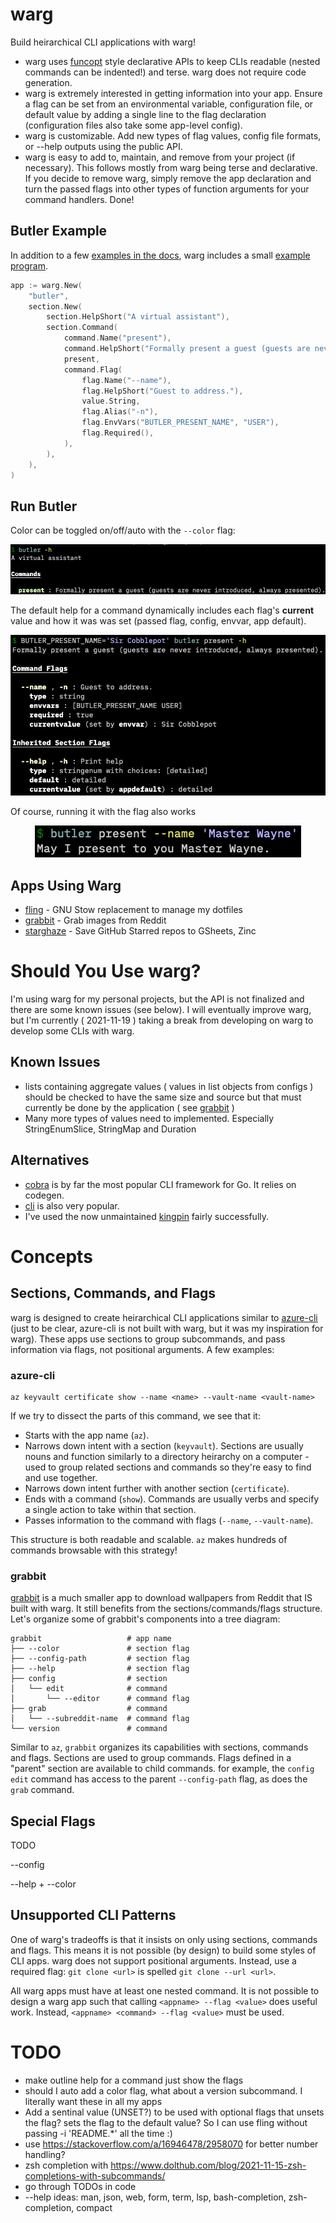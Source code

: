 # warg

Build heirarchical CLI applications with warg!

- warg uses [funcopt](https://dave.cheney.net/2014/10/17/functional-options-for-friendly-apis) style declarative APIs to keep CLIs readable (nested commands can be indented!) and terse. warg does not require code generation.
- warg is extremely interested in getting information into your app. Ensure a flag can be set from an environmental variable, configuration file, or default value by adding a single line to the flag declaration (configuration files also take some app-level config).
- warg is customizable. Add new types of flag values, config file formats, or --help outputs using the public API.
- warg is easy to add to, maintain, and remove from your project (if necessary). This follows mostly from warg being terse and declarative. If you decide to remove warg, simply remove the app declaration and turn the passed flags into other types of function arguments for your command handlers. Done!

## Butler Example

In addition to a few [examples in the docs](https://pkg.go.dev/go.bbkane.com/warg#pkg-examples), warg includes a small [example program](./examples/butler/main.go).

```go
app := warg.New(
	"butler",
	section.New(
		section.HelpShort("A virtual assistant"),
		section.Command(
			command.Name("present"),
			command.HelpShort("Formally present a guest (guests are never introduced, always presented)."),
			present,
			command.Flag(
				flag.Name("--name"),
				flag.HelpShort("Guest to address."),
				value.String,
				flag.Alias("-n"),
				flag.EnvVars("BUTLER_PRESENT_NAME", "USER"),
				flag.Required(),
			),
		),
	),
)
```

## Run Butler

Color can be toggled on/off/auto with the `--color` flag:

<p align="center">
  <img src="img/image-20220114210824919.png" alt="Sublime's custom image"/>
</p>

The default help for a command dynamically includes each flag's **current** value and how it was was set (passed flag, config, envvar, app default).

<p align="center">
  <img src="img/image-20220114212104654.png" alt="Sublime's custom image"/>
</p>

Of course, running it with the flag also works

<p align="center">
  <img src="img/image-20220114212309862.png" alt="Sublime's custom image"/>
</p>

## Apps Using Warg

- [fling](https://github.com/bbkane/fling/) - GNU Stow replacement to manage my dotfiles
- [grabbit](https://github.com/bbkane/grabbit) - Grab images from Reddit
- [starghaze](https://github.com/bbkane/starghaze/) - Save GitHub Starred repos to GSheets, Zinc

# Should You Use warg?

I'm using warg for my personal projects, but the API is not finalized and there
are some known issues (see below). I will eventually improve warg, but I'm currently ( 2021-11-19 )
taking a break from developing on warg to develop some CLIs with warg.

## Known Issues

- lists containing aggregate values ( values in list objects from configs ) should be checked to have the same size and source but that must currently be done by the application ( see [grabbit](https://github.com/bbkane/grabbit/blob/d1f30b87c4e5c8112f08e9889fa541dbeab66842/main.go#L311) )
- Many more types of values need to implemented. Especially StringEnumSlice, StringMap and Duration

## Alternatives

- [cobra](https://github.com/spf13/cobra) is by far the most popular CLI framework for Go. It relies on codegen.
- [cli](https://github.com/urfave/cli) is also very popular.
- I've used the now unmaintained [kingpin](https://github.com/alecthomas/kingpin) fairly successfully.

# Concepts

## Sections, Commands, and Flags

warg is designed to create heirarchical CLI applications similar to [azure-cli](https://github.com/Azure/azure-cli) (just to be clear, azure-cli is not built with warg, but it was my inspiration for warg). These apps use sections to group subcommands, and pass information via flags, not positional arguments. A few examples:

### azure-cli

```
az keyvault certificate show --name <name> --vault-name <vault-name>
```

If we try to dissect the parts of this command, we see that it:

- Starts with the app name (`az`).
- Narrows down intent with a section (`keyvault`). Sections are usually nouns and function similarly to a directory heirarchy on a computer - used to group related sections and commands so they're easy to find and use together.
- Narrows down intent further with another section (`certificate`).
- Ends with a command (`show`). Commands are usually verbs and specify a single action to take within that section.
- Passes information to the command with flags (`--name`, `--vault-name`).

This structure is both readable and scalable. `az` makes hundreds of commands browsable with this strategy!

### grabbit

[grabbit](https://github.com/bbkane/grabbit) is a much smaller app to download wallpapers from Reddit that IS built with warg. It still benefits from the sections/commands/flags structure. Let's organize some of grabbit's components into a tree diagram:

```
grabbit                   # app name
├── --color               # section flag
├── --config-path         # section flag
├── --help                # section flag
├── config                # section
│   └── edit              # command
│       └── --editor      # command flag
├── grab                  # command
│   └── --subreddit-name  # command flag
└── version               # command
```

Similar to `az`, `grabbit` organizes its capabilities with sections, commands and flags. Sections are used to group commands. Flags defined in a "parent" section are available to child commands. for example, the `config edit` command has access to the parent `--config-path` flag, as does the `grab` command.

## Special Flags

TODO

--config

--help + --color

## Unsupported CLI Patterns

One of warg's tradeoffs is that it insists on only using sections, commands and flags. This means it is not possible (by design) to build some styles of CLI apps. warg does not support positional arguments. Instead, use a required flag: `git clone <url>` is spelled `git clone --url <url>`.

All warg apps must have at least one nested command.  It is not possible to design a warg app such that calling `<appname> --flag <value>` does useful work. Instead, `<appname> <command> --flag <value>` must be used.

# TODO

- make outline help for a command just show the flags
- should I auto add a color flag, what about a version subcommand. I literally want these in all my apps
- Add a sentinal value (UNSET?) to be used with optional flags that unsets the flag? sets the flag to the default value? So I can use fling without passing -i 'README.*' all the time :)
- use https://stackoverflow.com/a/16946478/2958070 for better number handling?
- zsh completion with https://www.dolthub.com/blog/2021-11-15-zsh-completions-with-subcommands/
- go through TODOs in code
- --help ideas: man, json, web, form, term, lsp, bash-completion, zsh-completion, compact

